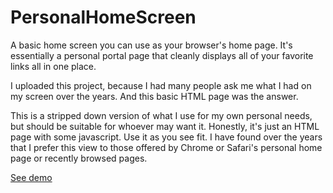 PersonalHomeScreen
==================

A basic home screen you can use as your browser's home page. It's essentially a personal portal page that cleanly displays all of your favorite links all in one place.

I uploaded this project, because I had many people ask me what I had on my screen over the years. And this basic HTML page was the answer.

This is a stripped down version of what I use for my own personal needs, but should be suitable for whoever may want it. Honestly, it's just an HTML page with some javascript. Use it as you see fit.  I have found over the years that I prefer this view to those offered by Chrome or Safari's personal home page or recently browsed pages. 

[See demo](http://seventyseven.net/test/homescreen/)
